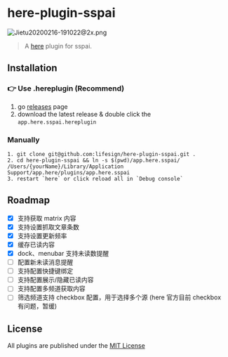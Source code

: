 # here-plugin-sspai

![Jietu20200216-191022@2x.png](https://i.loli.net/2020/02/16/svhqUfegDZF5acb.png)

> A [here](https://here.app/) plugin for sspai.

## Installation

### 👉 Use .hereplugin (Recommend)
1. go [releases](https://github.com/lifesign/here-plugin-sspai/releases) page
2. download the latest release & double click the `app.here.sspai.hereplugin`

### Manually
```
1. git clone git@github.com:lifesign/here-plugin-sspai.git .
2. cd here-plugin-sspai && ln -s $(pwd)/app.here.sspai/ /Users/{yourName}/Library/Application Support/app.here/plugins/app.here.sspai
3. restart `here` or click reload all in `Debug console`
```

## Roadmap
- [x] 支持获取 matrix 内容
- [x] 支持设置抓取文章条数
- [x] 支持设置更新频率
- [x] 缓存已读内容
- [x] dock、menubar 支持未读数提醒
- [ ] 配置新未读消息提醒
- [ ] 支持配置快捷键绑定
- [ ] 支持配置展示/隐藏已读内容
- [ ] 支持配置多频道获取内容
- [ ] 筛选频道支持 checkbox 配置，用于选择多个源 (here 官方目前 checkbox 有问题，暂缓)

## License
All plugins are published under the [MIT License](https://opensource.org/licenses/mit-license.php)

